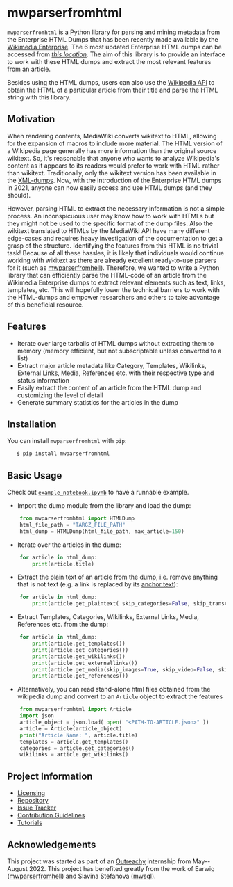 # mwparserfromhtml

`mwparserfromhtml` is a Python library for parsing and mining metadata from the Enterprise HTML Dumps that has been recently made available by the [Wikimedia Enterprise](https://enterprise.wikimedia.com/). The 6 most updated Enterprise HTML dumps can be accessed from [*this location*](https://dumps.wikimedia.org/other/enterprise_html/runs/). The aim of this library is to provide an interface to work with these HTML dumps and extract the most relevant features from an article.

Besides using the HTML dumps, users can also use the [Wikipedia API](https://en.wikipedia.org/api/rest_v1/#/Page%20content/get_page_html__title_) to obtain the HTML of a particular article from their title and parse the HTML string with this library.

## Motivation
When rendering contents, MediaWiki converts wikitext to HTML, allowing for the expansion of macros to include more material. The HTML version of a Wikipedia page generally has more information than the original source wikitext. So, it's reasonable that anyone who wants to analyze Wikipedia's content as it appears to its readers would prefer to work with HTML rather than wikitext. Traditionally, only the wikitext version has been available in the [XML-dumps](https://dumps.wikimedia.org/backup-index.html). Now, with the introduction of the Enterprise HTML dumps in 2021, anyone can now easily access and use HTML dumps (and they should).

However, parsing HTML to extract the necessary information is not a simple process. An inconspicuous user may know how to work with HTMLs but they might not be used to the specific format of the dump files. Also the wikitext translated to HTMLs by the MediaWiki API have many different edge-cases and requires heavy investigation of the documentation to get a grasp of the structure. Identifying the features from this HTML is no trivial task! Because of all these hassles, it is likely that individuals would continue working with wikitext as there are already excellent ready-to-use parsers for it (such as [mwparserfromhell](https://github.com/earwig/mwparserfromhell)).
Therefore, we wanted to write a Python library that can efficiently parse the HTML-code of an article from the Wikimedia Enterprise dumps to extract relevant elements such as text, links, templates, etc. This will hopefully lower the technical barriers to work with the HTML-dumps and empower researchers and others to take advantage of this beneficial resource.

## Features
* Iterate over large tarballs of HTML dumps without extracting them to memory (memory efficient, but not subscriptable unless converted to a list)
* Extract major article metadata like Category, Templates, Wikilinks, External Links, Media, References etc. with their respective type and status information
* Easily extract the content of an article from the HTML dump and customizing the level of detail
* Generate summary statistics for the articles in the dump


## Installation

You can install ``mwparserfromhtml`` with ``pip``:

```bash
   $ pip install mwparserfromhtml
```

## Basic Usage
Check out [`example_notebook.ipynb`](docs/tutorials/example_notebook.ipynb) to have a runnable example.

* Import the dump module from the library and load the dump:

```python
    from mwparserfromhtml import HTMLDump
    html_file_path = "TARGZ_FILE_PATH"
    html_dump = HTMLDump(html_file_path, max_article=150)
```

* Iterate over the articles in the dump:

```python
    for article in html_dump:
        print(article.title)
```

* Extract the plain text of an article from the dump, i.e. remove anything that is not text (e.g. a link is replaced by its [anchor text](https://en.wikipedia.org/wiki/Anchor_text)):

```python
    for article in html_dump:
        print(article.get_plaintext( skip_categories=False, skip_transclusion=False, skip_headers=False))
```

* Extract Templates, Categories, Wikilinks, External Links, Media, References etc. from the dump:

```python
    for article in html_dump:
        print(article.get_templates())
        print(article.get_categories())
        print(article.get_wikilinks())
        print(article.get_externallinks())
        print(article.get_media(skip_images=True, skip_video=False, skip_audio=False))
        print(article.get_references())
```

* Alternatively, you can read stand-alone html files obtained from the wikipedia dump and convert to an `Article` object to extract the features
```python
    from mwparserfromhtml import Article
    import json
    article_object = json.load( open( "<PATH-TO-ARTICLE.json>" ))
    article = Article(article_object)
    print("Article Name: ", article.title)
    templates = article.get_templates()
    categories = article.get_categories()
    wikilinks = article.get_wikilinks()
```

<!-- * Generate summary statistics of the dump:

```python
    from mwparserfromhtml import HTMLDump
    html_file_path = "TARGZ_FILE_PATH"
    html_dump = HTMLDump(html_file_path, max_article=150)
    html_dump.generate_summary_stats()
``` -->
## Project Information
- [Licensing](https://gitlab.wikimedia.org/repos/research/html-dumps/-/blob/main/LICENSE)
- [Repository](https://gitlab.wikimedia.org/repos/research/html-dumps)
- [Issue Tracker](https://gitlab.wikimedia.org/repos/research/html-dumps/-/issues)
- [Contribution Guidelines](CONTRIBUTION.md)
- [Tutorials](docs/tutorials)

## Acknowledgements

This project was started as part of an [Outreachy](https://www.outreachy.org/) internship from May--August 2022. This project has benefited greatly from the work of Earwig ([mwparserfromhell](https://github.com/earwig/mwparserfromhell)) and Slavina Stefanova ([mwsql](https://github.com/mediawiki-utilities/python-mwsql)).
